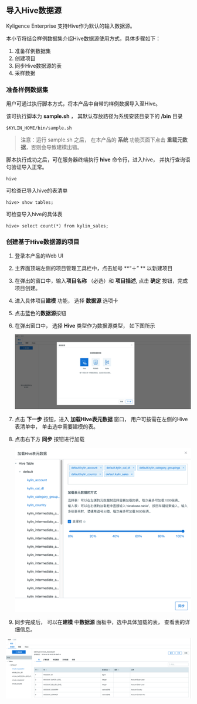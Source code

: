 ## 导入Hive数据源
Kyligence Enterprise 支持Hive作为默认的输入数据源。

本小节将结合样例数据集介绍Hive数据源使用方式，具体步骤如下：

1. 准备样例数据集
2. 创建项目
3. 同步Hive数据源的表
4. 采样数据



### 准备样例数据集

用户可通过执行脚本方式，将本产品中自带的样例数据导入至Hive。

该可执行脚本为 **sample.sh** ， 其默认存放路径为系统安装目录下的 **/bin** 目录

```shell
$KYLIN_HOME/bin/sample.sh
```



> 注意：运行 sample.sh 之后， 在本产品的 **系统** 功能页面下点击 **重载元数据**，否则会导致建模出错。



脚本执行成功之后，可在服务器终端执行 **hive** 命令行，进入hive， 并执行查询语句验证导入正常。

```shell
hive
```

可检查已导入hive的表清单

```shell
hive> show tables;
```

可检查导入hive的具体表

```
hive> select count(*) from kylin_sales;
```



### 创建基于Hive数据源的项目



1. 登录本产品的Web UI

2. 主界面顶端左侧的项目管理工具栏中，点击加号 **“＋” ** 以新建项目

3. 在弹出的窗口中，输入**项目名称** （必选）和 **项目描述**, 点击 **确定** 按钮，完成项目创建。

4. 进入具体项目**建模** 功能， 选择 **数据源** 选项卡

5. 点击蓝色的**数据源**按钮

6. 在弹出窗口中， 选择 **Hive** 类型作为数据源类型， 如下图所示

   ![](images/dataimport_3.png)

7. 点击 **下一步** 按钮，进入 **加载Hive表元数据** 窗口， 用户可按需在左侧的Hive表清单中， 单击选中需要建模的表。

8. 点击右下方 **同步** 按钮进行加载

   ![](images/dataimport_4.png)

9. 同步完成后， 可以在**建模** 中**数据源** 面板中，选中具体加载的表， 查看表的详细信息。

![](images/dataimport_5.png)